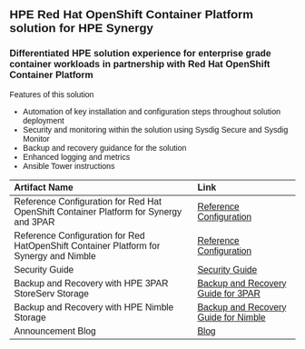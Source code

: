 <span style="font-family: Arial">

## HPE Red Hat OpenShift Container Platform solution for HPE Synergy
###  Differentiated HPE solution experience for enterprise grade container workloads in partnership with Red Hat OpenShift Container Platform

Features of this solution

-  Automation of key installation and configuration  steps throughout solution deployment
-  Security and monitoring within the solution using Sysdig Secure and Sysdig Monitor
-  Backup and recovery guidance for the solution
-  Enhanced logging and metrics
-  Ansible Tower instructions

| Artifact Name  | Link  |
|:--- |:---|
| Reference Configuration for Red Hat OpenShift Container Platform for Synergy and 3PAR | [Reference Configuration](https://h20195.www2.hpe.com/v2/getdocument.aspx?docname=a00056102enw) |
| Reference Configuration for Red HatOpenShift Container Platform for Synergy and Nimble | [Reference Configuration](https://h20195.www2.hpe.com/V2/GetDocument.aspx?docname=a00056101enw) |
| Security Guide | [Security Guide](https://github.com/HewlettPackard/hpe-solutions-openshift/tree/master/synergy/scalable/security) |
| Backup and Recovery with HPE 3PAR StoreServ Storage | [Backup and Recovery Guide for 3PAR](https://github.com/HewlettPackard/hpe-solutions-openshift/tree/master/synergy/scalable/backup_and_recovery/ocp-3par) |
| Backup and Recovery with HPE Nimble Storage | [Backup and Recovery Guide for Nimble](https://github.com/HewlettPackard/hpe-solutions-openshift/tree/master/synergy/scalable/backup_and_recovery/ocp-3par) |
| Announcement Blog | [Blog](https://community.hpe.com/t5/Infrastructure-Insights/Automate-and-scale-Red-Hat-OpenShift-deployment-with-HPE-Synergy/ba-p/7044580) |




